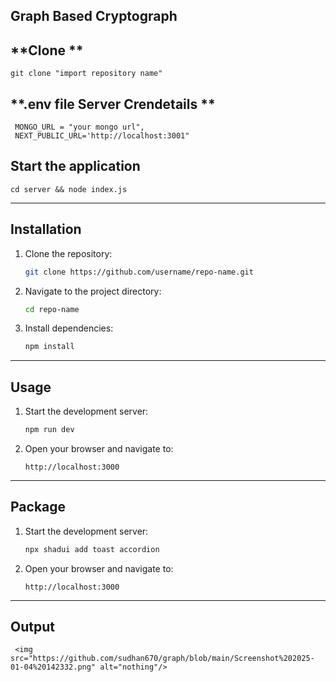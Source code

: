 ## **Graph Based Cryptograph**

## **Clone **
```
git clone "import repository name"
```
## **.env file Server  Crendetails **
```
 MONGO_URL = "your mongo url",
 NEXT_PUBLIC_URL='http://localhost:3001"
```

## **Start the application** 
```
cd server && node index.js 
```
----
 
## **Installation**

1. Clone the repository:
   ```bash
   git clone https://github.com/username/repo-name.git
   ```
2. Navigate to the project directory:
   ```bash
   cd repo-name
   ```
3. Install dependencies:
   ```bash
   npm install
   ```

---

## **Usage**

1. Start the development server:
   ```bash
   npm run dev 
   ```
2. Open your browser and navigate to:
   ```
   http://localhost:3000
   ```

--- 
## **Package**

1. Start the development server:
   ```bash
   npx shadui add toast accordion 
   ```
2. Open your browser and navigate to:
   ```
   http://localhost:3000
   ```

--- 
## **Output**
```
 <img src="https://github.com/sudhan670/graph/blob/main/Screenshot%202025-01-04%20142332.png" alt="nothing"/>
```
